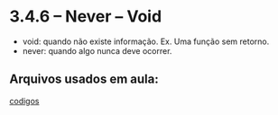 # 3.4.6 – Never – Void

- void: quando não existe informação. Ex. Uma função sem retorno.
- never: quando algo nunca deve ocorrer.


## Arquivos usados em aula:

[codigos](/typescript/codigos)